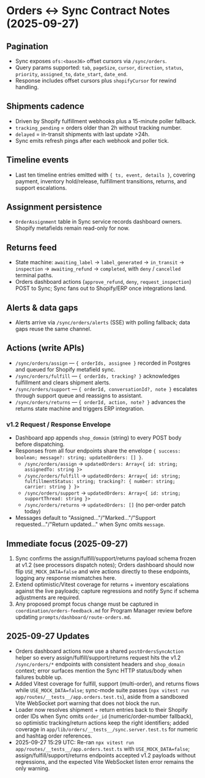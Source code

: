 # Orders ↔ Sync Contract Notes (2025-09-27)

## Pagination
- Sync exposes `ofs:<base36>` offset cursors via `/sync/orders`.
- Query params supported: `tab`, `pageSize`, `cursor`, `direction`, `status`, `priority`, `assigned_to`, `date_start`, `date_end`.
- Response includes offset cursors plus `shopifyCursor` for rewind handling.

## Shipments cadence
- Driven by Shopify fulfillment webhooks plus a 15-minute poller fallback.
- `tracking_pending` = orders older than 2h without tracking number.
- `delayed` = in-transit shipments with last update >24h.
- Sync emits refresh pings after each webhook and poller tick.

## Timeline events
- Last ten timeline entries emitted with `{ ts, event, details }`, covering payment, inventory hold/release, fulfillment transitions, returns, and support escalations.

## Assignment persistence
- `OrderAssignment` table in Sync service records dashboard owners. Shopify metafields remain read-only for now.

## Returns feed
- State machine: `awaiting_label` → `label_generated` → `in_transit` → `inspection` → `awaiting_refund` → `completed`, with `deny` / `cancelled` terminal paths.
- Orders dashboard actions (`approve_refund`, `deny`, `request_inspection`) POST to Sync; Sync fans out to Shopify/ERP once integrations land.

## Alerts & data gaps
- Alerts arrive via `/sync/orders/alerts` (SSE) with polling fallback; data gaps reuse the same channel.

## Actions (write APIs)
- `/sync/orders/assign` — `{ orderIds, assignee }` recorded in Postgres and queued for Shopify metafield sync.
- `/sync/orders/fulfill` — `{ orderIds, tracking? }` acknowledges fulfillment and clears shipment alerts.
- `/sync/orders/support` — `{ orderId, conversationId?, note }` escalates through support queue and reassigns to assistant.
- `/sync/orders/returns` — `{ orderId, action, note? }` advances the returns state machine and triggers ERP integration.

### v1.2 Request / Response Envelope
- Dashboard app appends `shop_domain` (string) to every POST body before dispatching.
- Responses from all four endpoints share the envelope `{ success: boolean; message?: string; updatedOrders: [] }`.
  - `/sync/orders/assign` → `updatedOrders: Array<{ id: string; assignedTo: string }>`
  - `/sync/orders/fulfill` → `updatedOrders: Array<{ id: string; fulfillmentStatus: string; tracking?: { number: string; carrier: string } }>`
  - `/sync/orders/support` → `updatedOrders: Array<{ id: string; supportThread: string }>`
  - `/sync/orders/returns` → `updatedOrders: []` (no per-order patch today)
- Messages default to "Assigned…"/"Marked…"/"Support requested…"/"Return updated…" when Sync omits `message`.

## Immediate focus (2025-09-27)
1. Sync confirms the assign/fulfill/support/returns payload schema frozen at v1.2 (see processors dispatch notes); Orders dashboard should now flip `USE_MOCK_DATA=false` and wire actions directly to these endpoints, logging any response mismatches here.
2. Extend optimistic/Vitest coverage for returns + inventory escalations against the live payloads; capture regressions and notify Sync if schema adjustments are required.
3. Any proposed prompt focus change must be captured in `coordination/orders-feedback.md` for Program Manager review before updating `prompts/dashboard/route-orders.md`.

## 2025-09-27 Updates
- Orders dashboard actions now use a shared `postOrdersSyncAction` helper so every assign/fulfill/support/returns request hits the v1.2 `/sync/orders/*` endpoints with consistent headers and `shop_domain` context; error surfaces mention the Sync HTTP status/body when failures bubble up.
- Added Vitest coverage for fulfill, support (multi-order), and returns flows while `USE_MOCK_DATA=false`; sync-mode suite passes (`npx vitest run app/routes/__tests__/app.orders.test.ts`), aside from a sandboxed Vite WebSocket port warning that does not block the run.
- Loader now resolves shipment + return entries back to their Shopify order IDs when Sync omits `order_id` (numeric/order-number fallback), so optimistic tracking/return actions keep the right identifiers; added coverage in `app/lib/orders/__tests__/sync.server.test.ts` for numeric and hashtag order references.
- 2025-09-27 15:29 UTC: Re-ran `npx vitest run app/routes/__tests__/app.orders.test.ts` with `USE_MOCK_DATA=false`; assign/fulfill/support/returns endpoints accepted v1.2 payloads without regressions, and the expected Vite WebSocket listen error remains the only warning.
